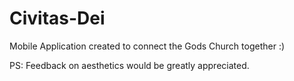 # Civitas-Dei

Mobile Application created to connect the Gods Church together :)

PS: Feedback on aesthetics would be greatly appreciated.
